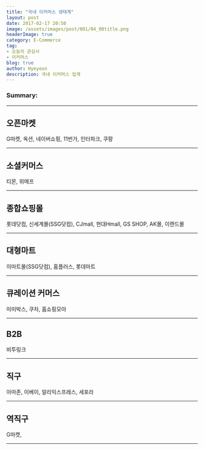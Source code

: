```yaml
---
title: "국내 이커머스 생태계"
layout: post
date: 2017-02-17 20:50
image: /assets/images/post/001/04_00title.png
headerImage: true
category: E-Commerce
tag:
- 오늘의 관심사
- 이커머스
blog: true
author: Hyeyeon
description: 국내 이커머스 업계
---
```


### Summary:



---

## 오픈마켓

G마켓, 옥션, 네이버쇼핑, 11번가, 인터파크, 쿠팡

---

## 소셜커머스

티몬, 위메프


---

## 종합쇼핑몰

롯데닷컴, 신세계몰(SSG닷컴), CJmall, 현대Hmall, GS SHOP, AK몰, 이랜드몰

---

## 대형마트

이마트몰(SSG닷컴), 홈플러스, 롯데마트

---

## 큐레이션 커머스

미미박스, 쿠차, 홈쇼핑모아

---

## B2B

비투링크

---

## 직구

아마존, 이베이, 알리익스프레스, 세포라

---

## 역직구

G마켓,

---
